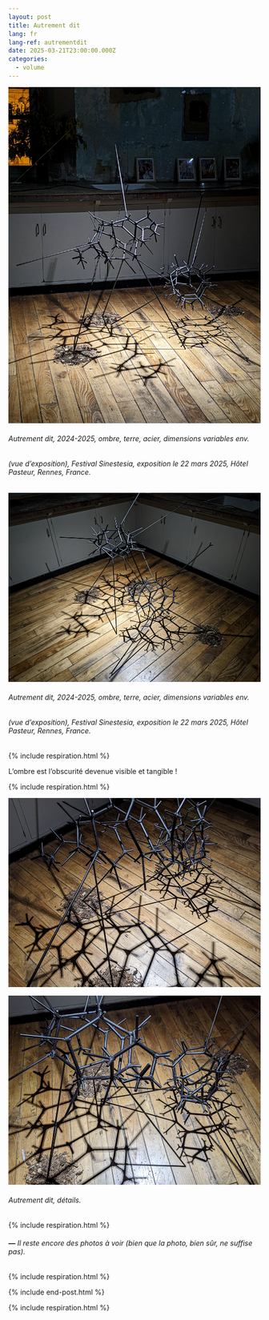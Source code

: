 ```yaml
---
layout: post
title: Autrement dit
lang: fr
lang-ref: autrementdit
date: 2025-03-21T23:00:00.000Z
categories:
  - volume
---
```


![](/imgs/PXL_20250322_204643315NIGHT-5-UP.jpg)

###### *Autrement dit*, 2024-2025, ombre, terre, acier, dimensions variables env.

###### (vue d’exposition), *Festival Sinestesia*, exposition le 22 mars 2025, Hôtel Pasteur, Rennes, France.

![](/imgs/PXL_20250322_203921402NIGHT-4-UP.jpg)

###### *Autrement dit*, 2024-2025, ombre, terre, acier, dimensions variables env.

###### (vue d’exposition), *Festival Sinestesia*, exposition le 22 mars 2025, Hôtel Pasteur, Rennes, France.

{% include respiration.html %}

L’ombre est l’obscurité devenue visible et tangible !

{% include respiration.html %}

![](/imgs/PXL_20250322_203737079NIGHT-2-UP.jpg)

![](/imgs/PXL_20250322_203804552NIGHT-3-UP.jpg)

###### *Autrement dit*, détails.

{% include respiration.html %}

###### ***—*** *Il reste encore des photos à voir (bien que la photo, bien sûr, ne suffise pas).*

{% include respiration.html %}

{% include end-post.html %}

{% include respiration.html %}
